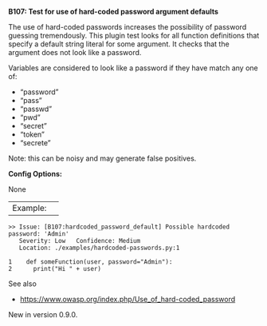 **B107: Test for use of hard-coded password argument defaults**

The use of hard-coded passwords increases the possibility of password
guessing tremendously. This plugin test looks for all function
definitions that specify a default string literal for some argument. It
checks that the argument does not look like a password.

Variables are considered to look like a password if they have match any
one of:

-   “password”
-   “pass”
-   “passwd”
-   “pwd”
-   “secret”
-   “token”
-   “secrete”

Note: this can be noisy and may generate false positives.

**Config Options:**

None

|          |     |
|----------|-----|
| Example: |     |

    >> Issue: [B107:hardcoded_password_default] Possible hardcoded
    password: 'Admin'
       Severity: Low   Confidence: Medium
       Location: ./examples/hardcoded-passwords.py:1

    1    def someFunction(user, password="Admin"):
    2      print("Hi " + user)

See also

-   <a href="https://www.owasp.org/index.php/Use_of_hard-coded_password" class="uri reference external">https://www.owasp.org/index.php/Use_of_hard-coded_password</a>

<span class="versionmodified">New in version 0.9.0.</span>
